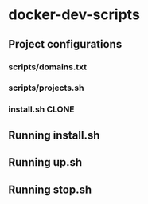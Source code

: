 # docker-dev-scripts

## Project configurations

### scripts/domains.txt

### scripts/projects.sh

### install.sh CLONE

## Running install.sh

## Running up.sh

## Running stop.sh
